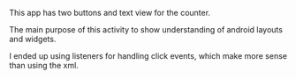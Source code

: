 This app has two buttons and text view for the counter.

The main purpose of this activity to show understanding of android layouts and widgets.

I ended up using listeners for handling click events, which make more sense than using the xml.

    
    
